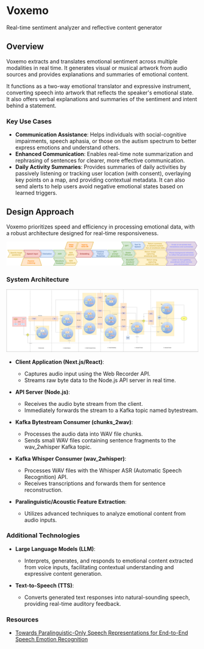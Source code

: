 # Voxemo
Real-time sentiment analyzer and reflective content generator
## Overview

Voxemo extracts and translates emotional sentiment across multiple modalities in real time. It generates visual or musical artwork from audio sources and provides explanations and summaries of emotional content.

It functions as a two-way emotional translator and expressive instrument, converting speech into artwork that reflects the speaker's emotional state. It also offers verbal explanations and summaries of the sentiment and intent behind a statement.

### Key Use Cases

- **Communication Assistance**: Helps individuals with social-cognitive impairments, speech aphasia, or those on the autism spectrum to better express emotions and understand others.
- **Enhanced Communication**: Enables real-time note summarization and rephrasing of sentences for clearer, more effective communication.
- **Daily Activity Summaries**: Provides summaries of daily activities by passively listening or tracking user location (with consent), overlaying key points on a map, and providing contextual metadata. It can also send alerts to help users avoid negative emotional states based on learned triggers.

## Design Approach

Voxemo prioritizes speed and efficiency in processing emotional data, with a robust architecture designed for real-time responsiveness.

![Overview](./docs/diagrams/concept.png)

### System Architecture
![Architecture](./docs/diagrams/architecture_simplified.png)


- **Client Application (Next.js/React)**: 
  - Captures audio input using the Web Recorder API.
  - Streams raw byte data to the Node.js API server in real time.

- **API Server (Node.js)**:
  - Receives the audio byte stream from the client.
  - Immediately forwards the stream to a Kafka topic named bytestream.

- **Kafka Bytestream Consumer (chunks_2wav)**:
  - Processes the audio data into WAV file chunks.
  - Sends small WAV files containing sentence fragments to the wav_2whisper Kafka topic.

- **Kafka Whisper Consumer (wav_2whisper)**:
  - Processes WAV files with the Whisper ASR (Automatic Speech Recognition) API.
  - Receives transcriptions and forwards them for sentence reconstruction.

- **Paralinguistic/Acoustic Feature Extraction**:
  - Utilizes advanced techniques to analyze emotional content from audio inputs.

<!-- ![Architecture](./docs/diagrams/architecture.png) -->

### Additional Technologies

- **Large Language Models (LLM)**:
  - Interprets, generates, and responds to emotional content extracted from voice inputs, facilitating contextual understanding and expressive content generation.

- **Text-to-Speech (TTS)**:
  - Converts generated text responses into natural-sounding speech, providing real-time auditory feedback.

### Resources

- [Towards Paralinguistic-Only Speech Representations for End-to-End Speech Emotion Recognition](https://assets.amazon.science/21/f3/1496cf78467399381a6e8bf0ae47/towards-paralinguistic-only-speech-representations-for-end-to-end-speech-emotion-recognition.pdf)